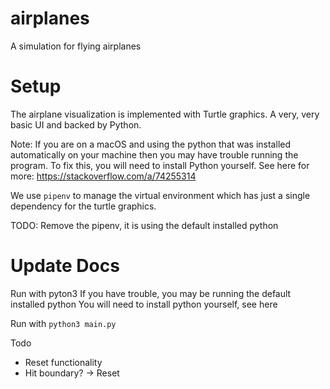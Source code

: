 # airplanes
A simulation for flying airplanes

# Setup

The airplane visualization is implemented with Turtle graphics. A very, very basic 
UI and backed by Python.

Note: If you are on a macOS and using the python that was installed automatically
on your machine then you may have trouble running the program. To fix this, you 
will need to install Python yourself. See here for more:
https://stackoverflow.com/a/74255314

We use `pipenv` to manage the virtual environment which has just a single dependency
for the turtle graphics. 



TODO: Remove the pipenv, it is using the default installed python
# Update Docs
Run with pyton3
If you have trouble, you may be running the default installed python
You will need to install python yourself, see here

Run with `python3 main.py`



Todo
- Reset functionality
- Hit boundary? -> Reset

